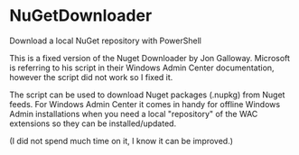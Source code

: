 # NuGetDownloader
Download a local NuGet repository with PowerShell

This is a fixed version of the Nuget Downloader by Jon Galloway.
Microsoft is referring to his script in their Windows Admin Center documentation, however the script did not work so I fixed it.

The script can be used to download Nuget packages (.nupkg) from Nuget feeds.
For Windows Admin Center it comes in handy for offline Windows Admin installations when you need a local "repository" of the WAC extensions so they can be installed/updated.

(I did not spend much time on it, I know it can be improved.)

